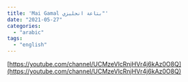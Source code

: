 ```yaml
---
title: 'Mai Gamal بتاعة انجليزي"'
date: "2021-05-27"
categories:
  - "arabic"
tags:
  - "english"
---
```


[https://youtube.com/channel/UCMzeVlcRnjHVr4j6kAz0O8Q](https://youtube.com/channel/UCMzeVlcRnjHVr4j6kAz0O8Q)
